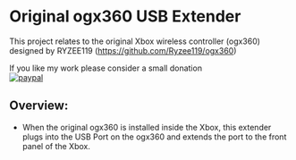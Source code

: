 # Original ogx360 USB Extender

This project relates to the original Xbox wireless controller (ogx360) designed by RYZEE119 (https://github.com/Ryzee119/ogx360)

If you like my work please consider a small donation  
[![paypal](https://img.shields.io/badge/Donate-PayPal-green.svg)](https://www.paypal.com/donate?hosted_button_id=CLXCUTHK6YQQQ)<br>

## Overview:
* When the original ogx360 is installed inside the Xbox, this extender plugs into the USB Port on the ogx360 and extends the port to the front panel of the Xbox.


